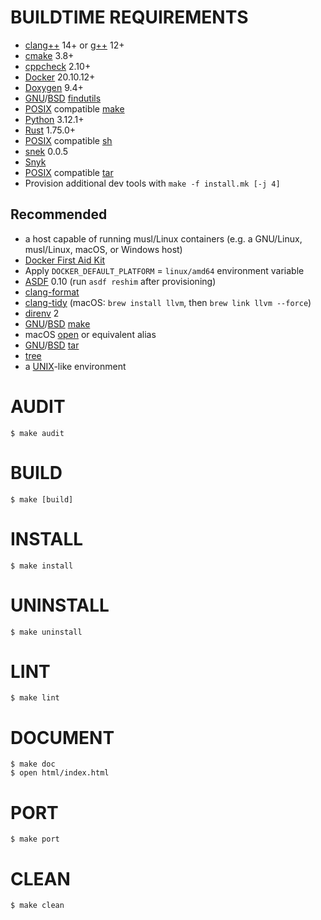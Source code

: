 # BUILDTIME REQUIREMENTS

* [clang++](https://clang.llvm.org/) 14+ or [g++](https://gcc.gnu.org/) 12+
* [cmake](https://cmake.org/) 3.8+
* [cppcheck](https://cppcheck.sourceforge.io/) 2.10+
* [Docker](https://www.docker.com/) 20.10.12+
* [Doxygen](https://www.doxygen.nl/index.html) 9.4+
* [GNU](https://www.gnu.org/)/[BSD](https://en.wikipedia.org/wiki/Berkeley_Software_Distribution) [findutils](https://en.wikipedia.org/wiki/Find_(Unix))
* [POSIX](https://pubs.opengroup.org/onlinepubs/9799919799/) compatible [make](https://en.wikipedia.org/wiki/Make_(software))
* [Python](https://www.python.org/) 3.12.1+
* [Rust](https://www.rust-lang.org/en-US/) 1.75.0+
* [POSIX](https://pubs.opengroup.org/onlinepubs/9799919799/) compatible [sh](https://en.wikipedia.org/wiki/Unix_shell)
* [snek](https://github.com/mcandre/snek) 0.0.5
* [Snyk](https://snyk.io/)
* [POSIX](https://pubs.opengroup.org/onlinepubs/9799919799/) compatible [tar](https://en.wikipedia.org/wiki/Tar_(computing))
* Provision additional dev tools with `make -f install.mk [-j 4]`

## Recommended

* a host capable of running musl/Linux containers (e.g. a GNU/Linux, musl/Linux, macOS, or Windows host)
* [Docker First Aid Kit](https://github.com/mcandre/docker-first-aid-kit)
* Apply `DOCKER_DEFAULT_PLATFORM` = `linux/amd64` environment variable
* [ASDF](https://asdf-vm.com/) 0.10 (run `asdf reshim` after provisioning)
* [clang-format](https://clang.llvm.org/docs/ClangFormat.html)
* [clang-tidy](https://clang.llvm.org/extra/clang-tidy/) (macOS: `brew install llvm`, then `brew link llvm --force`)
* [direnv](https://direnv.net/) 2
* [GNU](https://www.gnu.org/)/[BSD](https://en.wikipedia.org/wiki/Berkeley_Software_Distribution) [make](https://en.wikipedia.org/wiki/Make_(software))
* macOS [open](https://ss64.com/mac/open.html) or equivalent alias
* [GNU](https://www.gnu.org/)/[BSD](https://en.wikipedia.org/wiki/Berkeley_Software_Distribution) [tar](https://en.wikipedia.org/wiki/Tar_(computing))
* [tree](https://en.wikipedia.org/wiki/Tree_(command))
* a [UNIX](https://en.wikipedia.org/wiki/Unix)-like environment

# AUDIT

```console
$ make audit
```

# BUILD

```console
$ make [build]
```

# INSTALL

```console
$ make install
```

# UNINSTALL

```console
$ make uninstall
```

# LINT

```console
$ make lint
```

# DOCUMENT

```console
$ make doc
$ open html/index.html
```

# PORT

```console
$ make port
```

# CLEAN

```console
$ make clean
```
